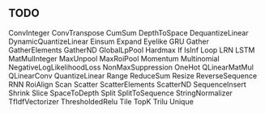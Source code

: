 ## TODO

ConvInteger
ConvTranspose
CumSum
DepthToSpace
DequantizeLinear
DynamicQuantizeLinear
Einsum
Expand
Eyelike
GRU
Gather
GatherElements
GatherND
GlobalLpPool
Hardmax
If
IsInf
Loop
LRN
LSTM
MatMulInteger
MaxUnpool
MaxRoiPool
Momentum
Multinomial
NegativeLogLikelihoodLoss
NonMaxSuppression
OneHot
QLinearMatMul
QLinearConv
QuantizeLinear
Range
ReduceSum
Resize
ReverseSequence
RNN
RoiAlign
Scan
Scatter
ScatterElements
ScatterND
SequenceInsert
Shrink
Slice
SpaceToDepth
Split
SplitToSequence
StringNormalizer
TfIdfVectorizer
ThresholdedRelu
Tile
TopK
Trilu
Unique
